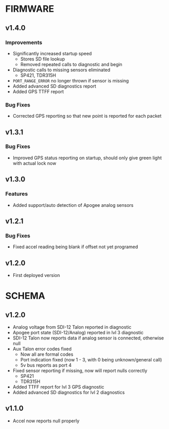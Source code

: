 # FIRMWARE

## v1.4.0
### Improvements 
- Significantly increased startup speed
	- Stores SD file lookup
	- Removed repeated calls to diagnostic and begin
- Diagnostic calls to missing sensors eliminated 
	- SP421, TDR315H
- `PORT_RANGE_ERROR` no longer thrown if sensor is missing
- Added advanced SD diagnostics report
- Added GPS TTFF report
### Bug Fixes
- Corrected GPS reporting so that new point is reported for each packet

## v1.3.1
### Bug Fixes
- Improved GPS status reporting on startup, should only give green light with actual lock now

## v1.3.0
### Features
- Added support/auto detection of Apogee analog sensors 

## v1.2.1
### Bug Fixes
- Fixed accel reading being blank if offset not yet programed 

## v1.2.0
- First deployed version

# SCHEMA

## v1.2.0
- Analog voltage from SDI-12 Talon reported in diagnostic
- Apogee port state (SDI-12/Analog) reported in lvl 3 diagnostic
- SDI-12 Talon now reports data if analog sensor is connected, otherwise null
- Aux Talon error codes fixed 
	- Now all are formal codes
	- Port indication fixed (now 1 - 3, with 0 being unknown/general call)
	- 5v bus reports as port 4
- Fixed sensor reporting if missing, now will report nulls correctly
	- SP421
	- TDR315H
- Added TTFF report for lvl 3 GPS diagnostic 
- Added advanced SD diagnostics for lvl 2 diagnostics 


## v1.1.0
- Accel now reports null properly 